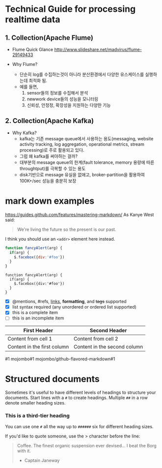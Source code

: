 # Technical Guide for processing realtime data
## 1. Collection(Apache Flume)
- Flume Quick Glance
http://www.slideshare.net/madvirus/flume-29149433 

- Why Flume?
  - 단순히 log를 수집하는것이 아니라 분산환경에서 다양한 유스케이스를 실행하는데 최적화 됨.
  - 예를 들면, 
    1. sensor들의 정보를 수집해서 분석
    2. newwork device들의 성능을 모니터링
    3. 신뢰성, 안정정, 확장성을 지원하는 다양한 기능

## 2. Collection(Apache Kafka)
- Why Kafka?
  - kafka는 기존 message queue에서 사용하는 용도(messaging, website activity tracking, log aggregation, operational metrics, stream processing)로 주로 활용되고 있다.  
  - 그럼 왜 kafka를 써야하는 걸까?
  - 대부분의 message queue의 한계(fault tolerance, memory 용량에 따른 throughtput)를 극복할 수 있는 용도
  - disk기반으로 message 유실을 없애고, broker-partition을 활용하여 100K+/sec 성능을 충분히 보장


# mark down examples
https://guides.github.com/features/mastering-markdown/
As Kanye West said:

> We're living the future so
> the present is our past.

I think you should use an
`<addr>` element here instead.

```javascript
function fancyAlert(arg) {
  if(arg) {
    $.facebox({div:'#foo'})
  }
}
```

    function fancyAlert(arg) {
      if(arg) {
        $.facebox({div:'#foo'})
      }
    }


- [x] @mentions, #refs, [links](), **formatting**, and <del>tags</del> supported
- [x] list syntax required (any unordered or ordered list supported)
- [x] this is a complete item
- [ ] this is an incomplete item

First Header | Second Header
------------ | -------------
Content from cell 1 | Content from cell 2
Content in the first column | Content in the second column

#1
mojombo#1
mojombo/github-flavored-markdown#1

# Structured documents

Sometimes it's useful to have different levels of headings to structure your documents. Start lines with a `#` to create headings. Multiple `##` in a row denote smaller heading sizes.

### This is a third-tier heading

You can use one `#` all the way up to `######` six for different heading sizes.

If you'd like to quote someone, use the > character before the line:

> Coffee. The finest organic suspension ever devised... I beat the Borg with it.
> - Captain Janeway
